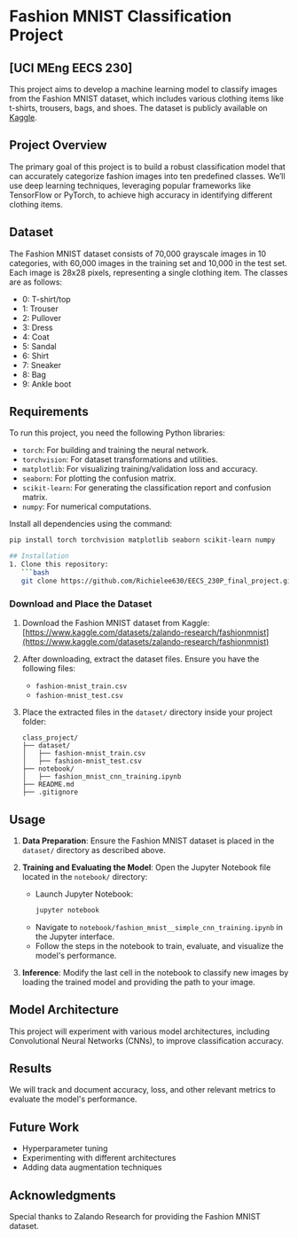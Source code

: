 # Fashion MNIST Classification Project 
## [UCI MEng EECS 230] 
This project aims to develop a machine learning model to classify images from the Fashion MNIST dataset, which includes various clothing items like t-shirts, trousers, bags, and shoes. The dataset is publicly available on [Kaggle](https://www.kaggle.com/datasets/zalando-research/fashionmnist).

## Project Overview  
The primary goal of this project is to build a robust classification model that can accurately categorize fashion images into ten predefined classes. We’ll use deep learning techniques, leveraging popular frameworks like TensorFlow or PyTorch, to achieve high accuracy in identifying different clothing items.

## Dataset  
The Fashion MNIST dataset consists of 70,000 grayscale images in 10 categories, with 60,000 images in the training set and 10,000 in the test set. Each image is 28x28 pixels, representing a single clothing item. The classes are as follows:  
- 0: T-shirt/top  
- 1: Trouser  
- 2: Pullover  
- 3: Dress  
- 4: Coat  
- 5: Sandal  
- 6: Shirt  
- 7: Sneaker  
- 8: Bag  
- 9: Ankle boot  

## Requirements
To run this project, you need the following Python libraries:

- `torch`: For building and training the neural network.
- `torchvision`: For dataset transformations and utilities.
- `matplotlib`: For visualizing training/validation loss and accuracy.
- `seaborn`: For plotting the confusion matrix.
- `scikit-learn`: For generating the classification report and confusion matrix.
- `numpy`: For numerical computations.

Install all dependencies using the command:
```bash
pip install torch torchvision matplotlib seaborn scikit-learn numpy

## Installation  
1. Clone this repository:  
   ```bash
   git clone https://github.com/Richielee630/EECS_230P_final_project.git
   ```
<!-- 2. Install the necessary dependencies:  
   ```bash
   pip install -r requirements.txt
   ``` -->

### Download and Place the Dataset  
1. Download the Fashion MNIST dataset from Kaggle:  
   [https://www.kaggle.com/datasets/zalando-research/fashionmnist](https://www.kaggle.com/datasets/zalando-research/fashionmnist)  

2. After downloading, extract the dataset files. Ensure you have the following files:  
   - `fashion-mnist_train.csv`  
   - `fashion-mnist_test.csv`  

3. Place the extracted files in the `dataset/` directory inside your project folder:  
   ```
   class_project/
   ├── dataset/
   │   ├── fashion-mnist_train.csv
   │   ├── fashion-mnist_test.csv
   ├── notebook/
   │   ├── fashion_mnist_cnn_training.ipynb
   ├── README.md
   ├── .gitignore
   ```

## Usage  
1. **Data Preparation**: Ensure the Fashion MNIST dataset is placed in the `dataset/` directory as described above.  

2. **Training and Evaluating the Model**: Open the Jupyter Notebook file located in the `notebook/` directory:
   - Launch Jupyter Notebook:
     ```bash
     jupyter notebook
     ```
   - Navigate to `notebook/fashion_mnist__simple_cnn_training.ipynb` in the Jupyter interface.
   - Follow the steps in the notebook to train, evaluate, and visualize the model's performance.

3. **Inference**: Modify the last cell in the notebook to classify new images by loading the trained model and providing the path to your image.

## Model Architecture  
This project will experiment with various model architectures, including Convolutional Neural Networks (CNNs), to improve classification accuracy.

## Results  
We will track and document accuracy, loss, and other relevant metrics to evaluate the model's performance.

## Future Work  
- Hyperparameter tuning  
- Experimenting with different architectures  
- Adding data augmentation techniques

## Acknowledgments  
Special thanks to Zalando Research for providing the Fashion MNIST dataset.
